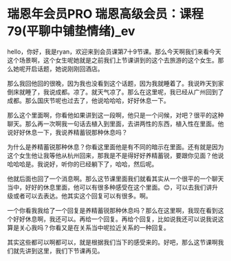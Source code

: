 # 瑞恩年会员PRO 瑞恩高级会员：课程79(平聊中铺垫情绪)_ev

hello，你好，我是ryan，欢迎来到会员课第7十9节课。那么今天啊我们来看今天这个场景啊，这个女生呢她就是之前我们上节课讲到的这个去旅游的这个女生。那么她呢开启话题，她说刚刚回酒店。

那么我回他回的很晚，因为我也没看到这个话题，因为我就睡着了。我说昨天到家倒床就睡了，我说成都。凉了。就天气凉了。那么在这里呢，我已经从广州回到了成都。那么国庆节呢也过去了，他说哈哈哈，好好休息一下。

那么这个里面啊，你看他如果讲到这一段啊，他只是一个问候，对吧？很平的这种聊天。那么再一次啊我一句话去植入到里面，去讲两性的东西，植入性在里面。他说好好休息一下，我说养精蓄锐那种休息吗？

为什么是养精蓄锐那种休息？你看这里面他是有不同的暗示在里面。还有就是因为这个女生他让我等他从杭州回来，那我是不是得好好养精蓄锐，要跟你见面？他说哈哈哈是。我说好，听你的已经躺下了，哈哈，然后呢。

他就后面也回了一个消息啊。那么这节课里面我们就看其实从一个很平的一个聊天当中，好好的休息里面，他可以有很多种感受在这个里面。😊，可以去我们讲升级或者可以去表达。他其实这个回复可以有很多。啊。

一个你看我我给了一个回复是养精蓄锐那种休息吗？那么在这里啊，我现在看到这个好好休息啊，我还可以。再给一个回复。再给个回复，比如说我还可以说我说这算是关心我吗？你看又是在关系当中呢拉近关系的一种回复。

其实这些都可以啊都可以，就是根据我们当下的感受来的。好吧，那么这节课啊我们就先讲到这里，我们下节课再见。

